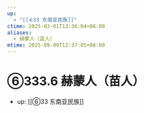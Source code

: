 ```yaml
---
up:
  - "[[⑥33 东南亚民族]]"
ctime: 2025-03-01T13:36:04+08:00
aliases:
  - 赫蒙人（苗人）
mtime: 2025-09-09T12:37:05+08:00
---
```


# ⑥333.6 赫蒙人（苗人）

- up: [[⑥33 东南亚民族]]
